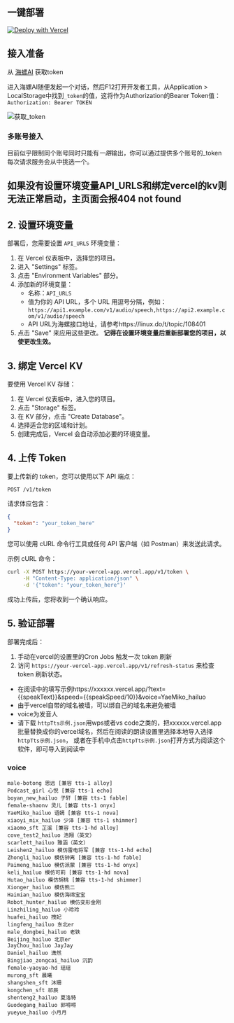 ## 一键部署

[![Deploy with Vercel](https://vercel.com/button)](https://vercel.com/import/project?template=https://github.com/eggacheb/haivercel)

## 接入准备

从 [海螺AI](https://hailuoai.com/) 获取token

进入海螺AI随便发起一个对话，然后F12打开开发者工具，从Application > LocalStorage中找到`_token`的值，这将作为Authorization的Bearer Token值：`Authorization: Bearer TOKEN`

![获取_token](https://github.com/LLM-Red-Team/hailuo-free-api/blob/master/doc/example-0.png)

### 多账号接入

目前似乎限制同个账号同时只能有*一路*输出，你可以通过提供多个账号的_token
每次请求服务会从中挑选一个。

## **如果没有设置环境变量API_URLS和绑定vercel的kv则无法正常启动，主页面会报404 not found**

## 2. 设置环境变量

部署后，您需要设置 `API_URLS` 环境变量：

1. 在 Vercel 仪表板中，选择您的项目。
2. 进入 "Settings" 标签。
3. 点击 "Environment Variables" 部分。
4. 添加新的环境变量：
   - 名称：`API_URLS`
   - 值为你的 API URL，多个 URL 用逗号分隔，例如：
     `https://api1.example.com/v1/audio/speech,https://api2.example.com/v1/audio/speech`
   - API URL为海螺接口地址，请参考https://linux.do/t/topic/108401
5. 点击 "Save" 来应用这些更改。
**记得在设置环境变量后重新部署您的项目，以使更改生效。**

## 3. 绑定 Vercel KV

要使用 Vercel KV 存储：

1. 在 Vercel 仪表板中，进入您的项目。
2. 点击 "Storage" 标签。
3. 在 KV 部分，点击 "Create Database"。
4. 选择适合您的区域和计划。
5. 创建完成后，Vercel 会自动添加必要的环境变量。

## 4. 上传 Token

要上传新的 token，您可以使用以下 API 端点：

```
POST /v1/token
```

请求体应包含：

```json
{
  "token": "your_token_here"
}
```

您可以使用 cURL 命令行工具或任何 API 客户端（如 Postman）来发送此请求。

示例 cURL 命令：

```bash
curl -X POST https://your-vercel-app.vercel.app/v1/token \
     -H "Content-Type: application/json" \
     -d '{"token": "your_token_here"}'
```

成功上传后，您将收到一个确认响应。

## 5. 验证部署

部署完成后：
1. 手动在vercel的设置里的Cron Jobs 触发一次 token 刷新
2. 访问 `https://your-vercel-app.vercel.app/v1/refresh-status` 来检查 token 刷新状态。



- 在阅读中的填写示例https://xxxxxx.vercel.app/?text={{speakText}}&speed={{speakSpeed/10}}&voice=YaeMiko_hailuo
- 由于vercel自带的域名被墙，可以绑自己的域名来避免被墙
- voice为发音人
- 请下载 `httpTts示例.json`用wps或者vs code之类的，把xxxxxx.vercel.app批量替换成你的vercel域名，然后在阅读的朗读设置里选择本地导入选择`httpTts示例.json`，
  或者在手机中点击`httpTts示例.json`打开方式为阅读这个软件，即可导入到阅读中


### voice

```
male-botong 思远 [兼容 tts-1 alloy]
Podcast_girl 心悦 [兼容 tts-1 echo]
boyan_new_hailuo 子轩 [兼容 tts-1 fable]
female-shaonv 灵儿 [兼容 tts-1 onyx]
YaeMiko_hailuo 语嫣 [兼容 tts-1 nova]
xiaoyi_mix_hailuo 少泽 [兼容 tts-1 shimmer]
xiaomo_sft 芷溪 [兼容 tts-1-hd alloy]
cove_test2_hailuo 浩翔（英文）
scarlett_hailuo 雅涵（英文）
Leishen2_hailuo 模仿雷电将军 [兼容 tts-1-hd echo]
Zhongli_hailuo 模仿钟离 [兼容 tts-1-hd fable]
Paimeng_hailuo 模仿派蒙 [兼容 tts-1-hd onyx]
keli_hailuo 模仿可莉 [兼容 tts-1-hd nova]
Hutao_hailuo 模仿胡桃 [兼容 tts-1-hd shimmer]
Xionger_hailuo 模仿熊二
Haimian_hailuo 模仿海绵宝宝
Robot_hunter_hailuo 模仿变形金刚
Linzhiling_hailuo 小玲玲
huafei_hailuo 拽妃
lingfeng_hailuo 东北er
male_dongbei_hailuo 老铁
Beijing_hailuo 北京er
JayChou_hailuo JayJay
Daniel_hailuo 潇然
Bingjiao_zongcai_hailuo 沉韵
female-yaoyao-hd 瑶瑶
murong_sft 晨曦
shangshen_sft 沐珊
kongchen_sft 祁辰
shenteng2_hailuo 夏洛特
Guodegang_hailuo 郭嘚嘚
yueyue_hailuo 小月月
```
